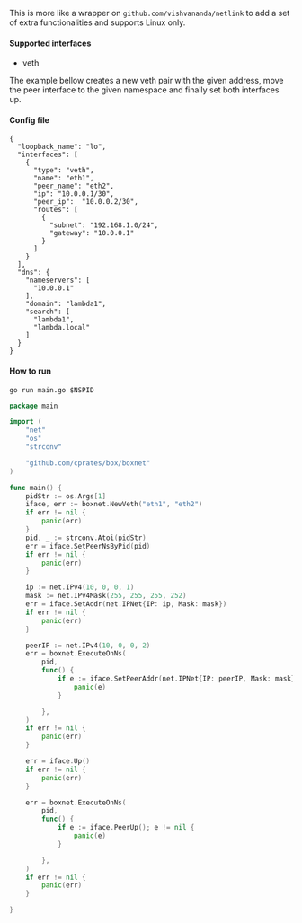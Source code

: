 This is more like a wrapper on ```github.com/vishvananda/netlink``` to add a set of extra
functionalities and supports Linux only. 

#### Supported interfaces
* veth

The example bellow creates a new veth pair with the given address, move the peer interface to the
given namespace and finally set both interfaces up.

#### Config file

```
{
  "loopback_name": "lo",
  "interfaces": [
    {
      "type": "veth",
      "name": "eth1",
      "peer_name": "eth2",
      "ip": "10.0.0.1/30",
      "peer_ip":  "10.0.0.2/30",
      "routes": [
        {
          "subnet": "192.168.1.0/24",
          "gateway": "10.0.0.1"
        }
      ]
    }
  ],
  "dns": {
    "nameservers": [
      "10.0.0.1"
    ],
    "domain": "lambda1",
    "search": [
      "lambda1",
      "lambda.local"
    ]
  }
}

```

#### How to run

```go run main.go $NSPID```

```go
package main

import (
	"net"
	"os"
	"strconv"

	"github.com/cprates/box/boxnet"
)

func main() {
	pidStr := os.Args[1]
	iface, err := boxnet.NewVeth("eth1", "eth2")
	if err != nil {
		panic(err)
	}
	pid, _ := strconv.Atoi(pidStr)
	err = iface.SetPeerNsByPid(pid)
	if err != nil {
		panic(err)
	}

	ip := net.IPv4(10, 0, 0, 1)
	mask := net.IPv4Mask(255, 255, 255, 252)
	err = iface.SetAddr(net.IPNet{IP: ip, Mask: mask})
	if err != nil {
		panic(err)
	}

	peerIP := net.IPv4(10, 0, 0, 2)
	err = boxnet.ExecuteOnNs(
		pid,
		func() {
			if e := iface.SetPeerAddr(net.IPNet{IP: peerIP, Mask: mask}); e != nil {
				panic(e)
			}

		},
	)
	if err != nil {
		panic(err)
	}

	err = iface.Up()
	if err != nil {
		panic(err)
	}

	err = boxnet.ExecuteOnNs(
		pid,
		func() {
			if e := iface.PeerUp(); e != nil {
				panic(e)
			}

		},
	)
	if err != nil {
		panic(err)
	}

}
```

